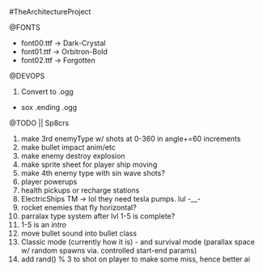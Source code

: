 #TheArchitectureProject

@FONTS
* font00.ttf -> Dark-Crystal
* font01.ttf -> Orbitron-Bold
* font02.ttf -> Forgotten

@DEVOPS
 1) Convert to .ogg
   * sox <file>.ending <file>.ogg

@TODO || Sp8crs
1) make 3rd enemyType w/ shots at 0-360 in angle+=60 increments
2) make bullet impact anim/etc
3) make enemy destroy explosion
4) make sprite sheet for player ship moving
3) make 4th enemy type with sin wave shots?
4) player powerups
5) health pickups or recharge stations
6) ElectricShips TM -> lol they need tesla pumps. lul -__-
7) rocket enemies that fly horizontal?
8) parralax type system after lvl 1-5 is complete? 
9) 1-5 is an *intro*
10) move bullet sound into bullet class
11) Classic mode (currently how it is) - and survival mode (parallax space w/ random spawns via. controlled start-end params)
12) add rand() % 3 to shot on player to make some miss, hence better ai

